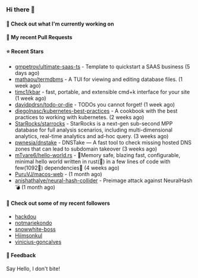### Hi there 👋

#### 👷 Check out what I'm currently working on

#### 🔨 My recent Pull Requests


#### ⭐ Recent Stars

- [gmpetrov/ultimate-saas-ts](https://github.com/gmpetrov/ultimate-saas-ts) - Template to quickstart a SAAS business (5 days ago)
- [mathaou/termdbms](https://github.com/mathaou/termdbms) - A TUI for viewing and editing database files. (1 week ago)
- [timc1/kbar](https://github.com/timc1/kbar) - fast, portable, and extensible cmd&#43;k interface for your site (1 week ago)
- [davidpdrsn/todo-or-die](https://github.com/davidpdrsn/todo-or-die) - TODOs you cannot forget! (1 week ago)
- [diegolnasc/kubernetes-best-practices](https://github.com/diegolnasc/kubernetes-best-practices) - A cookbook with the best practices to working with kubernetes. (2 weeks ago)
- [StarRocks/starrocks](https://github.com/StarRocks/starrocks) - StarRocks is a next-gen sub-second MPP database for full analysis scenarios, including multi-dimensional analytics, real-time analytics and ad-hoc query. (3 weeks ago)
- [pwnesia/dnstake](https://github.com/pwnesia/dnstake) - DNSTake — A fast tool to check missing hosted DNS zones that can lead to subdomain takeover (3 weeks ago)
- [mTvare6/hello-world.rs](https://github.com/mTvare6/hello-world.rs) - 🚀Memory safe, blazing fast, configurable, minimal hello world written in rust(🚀) in a few lines of code with few(1092🚀) dependencies🚀 (4 weeks ago)
- [PuruVJ/macos-web](https://github.com/PuruVJ/macos-web) -  (1 month ago)
- [anishathalye/neural-hash-collider](https://github.com/anishathalye/neural-hash-collider) - Preimage attack against NeuralHash 💣 (1 month ago)

#### 👯 Check out some of my recent followers

- [hackdou](https://github.com/hackdou)
- [notmariekondo](https://github.com/notmariekondo)
- [snowwhite-boss](https://github.com/snowwhite-boss)
- [Hiimsonkul](https://github.com/Hiimsonkul)
- [vinicius-goncalves](https://github.com/vinicius-goncalves)

#### 💬 Feedback

Say Hello, I don't bite!